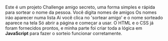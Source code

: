 Este é um projeto Challenge amigo secreto, uma forma simples e rápida para sortear o nome da pessoa.
Você digita nomes de amigos
Os nomes iráo aparecer numa lista
Ai você clica no 'sortear amigo' e o nome sorteado aparece na tela
Só abrir a página e começar a usar.
O HTML e o CSS já foram fornecidos prontos, e minha parte foi criar toda a lógica em **JavaScript** para fazer o sorteio funcionar corretamente.
